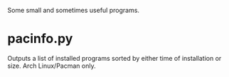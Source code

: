 Some small and sometimes useful programs. 


pacinfo.py
==========

Outputs a list of installed programs sorted by either time of installation or
size. Arch Linux/Pacman only.
